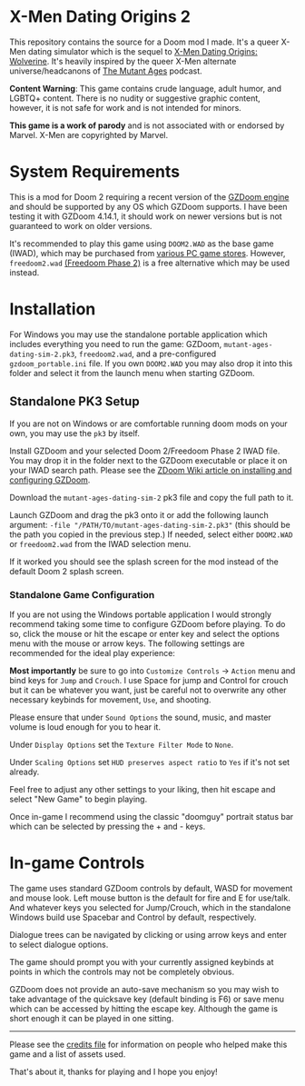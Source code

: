 # X-Men Dating Origins 2
This repository contains the source for a Doom mod I made. It's a queer X-Men dating simulator which is the sequel to [X-Men Dating Origins: Wolverine](https://www.eliotlash.com/works/mutant-ages-dating-sim). It's heavily inspired by the queer X-Men alternate universe/headcanons of [The Mutant Ages](https://soundcloud.com/themutantages) podcast.

**Content Warning**: This game contains crude language, adult humor, and LGBTQ+ content. There is no nudity or suggestive graphic content, however, it is not safe for work and is not intended for minors.

**This game is a work of parody** and is not associated with or endorsed by Marvel.  X-Men are copyrighted by Marvel.

# System Requirements
This is a mod for Doom 2 requiring a recent version of the [GZDoom engine](https://zdoom.org/downloads) and should be supported by any OS which GZDoom supports. I have been testing it with GZDoom 4.14.1, it should work on newer versions but is not guaranteed to work on older versions.

It's recommended to play this game using `DOOM2.WAD` as the base game (IWAD), which may be purchased from [various PC game stores](https://doom.bethesda.net/en-US/doom_doomii). However, `freedoom2.wad` [(Freedoom Phase 2)](https://freedoom.github.io/download.html) is a free alternative which may be used instead.

# Installation
For Windows you may use the standalone portable application which includes everything you need to run the game: GZDoom, `mutant-ages-dating-sim-2.pk3`, `freedoom2.wad`, and a pre-configured `gzdoom_portable.ini` file. If you own `DOOM2.WAD` you may also drop it into this folder and select it from the launch menu when starting GZDoom.

## Standalone PK3 Setup
If you are not on Windows or are comfortable running doom mods on your own, you may use the `pk3` by itself.

Install GZDoom and your selected Doom 2/Freedoom Phase 2 IWAD file. You may drop it in the folder next to the GZDoom executable or place it on your IWAD search path. Please see the [ZDoom Wiki article on installing and configuring GZDoom](https://zdoom.org/wiki/Installation_and_execution_of_ZDoom).

Download the `mutant-ages-dating-sim-2` pk3 file and copy the full path to it.

Launch GZDoom and drag the pk3 onto it or add the following launch argument:
`-file "/PATH/TO/mutant-ages-dating-sim-2.pk3"` (this should be the path you copied in the previous step.) If needed, select either `DOOM2.WAD` or `freedoom2.wad` from the IWAD selection menu.

If it worked you should see the splash screen for the mod instead of the default Doom 2 splash screen.

### Standalone Game Configuration
If you are not using the Windows portable application I would strongly recommend taking some time to configure GZDoom before playing. To do so, click the mouse or hit the escape or enter key and select the options menu with the mouse or arrow keys. The following settings are recommended for the ideal play experience:

**Most importantly** be sure to go into `Customize Controls` -> `Action` menu and bind keys for `Jump` and `Crouch`. I use Space for jump and Control for crouch but it can be whatever you want, just be careful not to overwrite any other necessary keybinds for movement, `Use`, and shooting.

Please ensure that under `Sound Options` the sound, music, and master volume is loud enough for you to hear it.

Under `Display Options` set the `Texture Filter Mode` to `None`.

Under `Scaling Options` set `HUD preserves aspect ratio` to `Yes` if it's not set already.

Feel free to adjust any other settings to your liking, then hit escape and select "New Game" to begin playing.

Once in-game I recommend using the classic "doomguy" portrait status bar which can be selected by pressing the + and - keys.

# In-game Controls
The game uses standard GZDoom controls by default, WASD for movement and mouse look. Left mouse button is the default for fire and E for use/talk. And whatever keys you selected for Jump/Crouch, which in the standalone Windows build use Spacebar and Control by default, respectively.

Dialogue trees can be navigated by clicking or using arrow keys and enter to select dialogue options.

The game should prompt you with your currently assigned keybinds at points in which the controls may not be completely obvious.

GZDoom does not provide an auto-save mechanism so you may wish to take advantage of the quicksave key (default binding is F6) or save menu which can be accessed by hitting the escape key. Although the game is short enough it can be played in one sitting.

***

Please see the [credits file](./CREDITS.md) for information on people who helped make this game and a list of assets used.

That's about it, thanks for playing and I hope you enjoy!